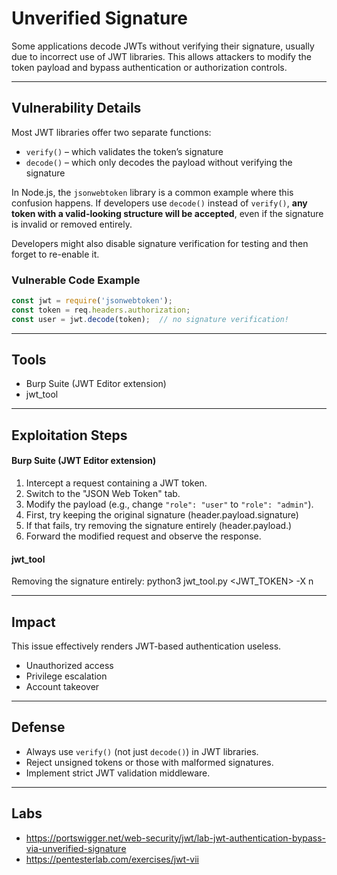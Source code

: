 # Unverified Signature

Some applications decode JWTs without verifying their signature, usually due to incorrect use of JWT libraries. This allows attackers to modify the token payload and bypass authentication or authorization controls.

---

## Vulnerability Details
Most JWT libraries offer two separate functions:
- `verify()` – which validates the token’s signature
- `decode()` – which only decodes the payload without verifying the signature

In Node.js, the `jsonwebtoken` library is a common example where this confusion happens. If developers use `decode()` instead of `verify()`, **any token with a valid-looking structure will be accepted**, even if the signature is invalid or removed entirely.

Developers might also disable signature verification for testing and then forget to re-enable it.

### Vulnerable Code Example
```javascript
const jwt = require('jsonwebtoken');
const token = req.headers.authorization;
const user = jwt.decode(token);  // no signature verification!
```

---

## Tools

- Burp Suite (JWT Editor extension)
- jwt_tool

---

## Exploitation Steps

#### Burp Suite (JWT Editor extension)
1. Intercept a request containing a JWT token.
2. Switch to the "JSON Web Token" tab.
3. Modify the payload (e.g., change `"role": "user"` to `"role": "admin"`).
4. First, try keeping the original signature (header.payload.signature)
5. If that fails, try removing the signature entirely (header.payload.)
6. Forward the modified request and observe the response.

#### jwt_tool
Removing the signature entirely: python3 jwt_tool.py <JWT_TOKEN> -X n

---

## Impact

This issue effectively renders JWT-based authentication useless.
- Unauthorized access
- Privilege escalation
- Account takeover

---

## Defense

- Always use `verify()` (not just `decode()`) in JWT libraries.
- Reject unsigned tokens or those with malformed signatures.
- Implement strict JWT validation middleware.

---

## Labs
- https://portswigger.net/web-security/jwt/lab-jwt-authentication-bypass-via-unverified-signature
- https://pentesterlab.com/exercises/jwt-vii
